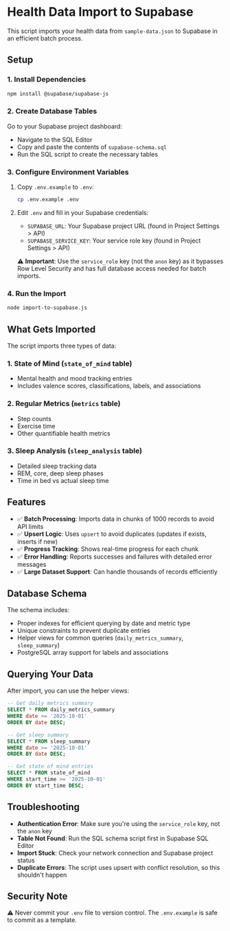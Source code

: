 # Health Data Import to Supabase

This script imports your health data from `sample-data.json` to Supabase in an efficient batch process.

## Setup

### 1. Install Dependencies

```bash
npm install @supabase/supabase-js
```

### 2. Create Database Tables

Go to your Supabase project dashboard:
- Navigate to the SQL Editor
- Copy and paste the contents of `supabase-schema.sql`
- Run the SQL script to create the necessary tables

### 3. Configure Environment Variables

1. Copy `.env.example` to `.env`:
   ```bash
   cp .env.example .env
   ```

2. Edit `.env` and fill in your Supabase credentials:
   - `SUPABASE_URL`: Your Supabase project URL (found in Project Settings > API)
   - `SUPABASE_SERVICE_KEY`: Your service role key (found in Project Settings > API)

   ⚠️ **Important**: Use the `service_role` key (not the `anon` key) as it bypasses Row Level Security and has full database access needed for batch imports.

### 4. Run the Import

```bash
node import-to-supabase.js
```

## What Gets Imported

The script imports three types of data:

### 1. State of Mind (`state_of_mind` table)
- Mental health and mood tracking entries
- Includes valence scores, classifications, labels, and associations

### 2. Regular Metrics (`metrics` table)
- Step counts
- Exercise time
- Other quantifiable health metrics

### 3. Sleep Analysis (`sleep_analysis` table)
- Detailed sleep tracking data
- REM, core, deep sleep phases
- Time in bed vs actual sleep time

## Features

- ✅ **Batch Processing**: Imports data in chunks of 1000 records to avoid API limits
- ✅ **Upsert Logic**: Uses `upsert` to avoid duplicates (updates if exists, inserts if new)
- ✅ **Progress Tracking**: Shows real-time progress for each chunk
- ✅ **Error Handling**: Reports successes and failures with detailed error messages
- ✅ **Large Dataset Support**: Can handle thousands of records efficiently

## Database Schema

The schema includes:
- Proper indexes for efficient querying by date and metric type
- Unique constraints to prevent duplicate entries
- Helper views for common queries (`daily_metrics_summary`, `sleep_summary`)
- PostgreSQL array support for labels and associations

## Querying Your Data

After import, you can use the helper views:

```sql
-- Get daily metrics summary
SELECT * FROM daily_metrics_summary
WHERE date >= '2025-10-01'
ORDER BY date DESC;

-- Get sleep summary
SELECT * FROM sleep_summary
WHERE date >= '2025-10-01'
ORDER BY date DESC;

-- Get state of mind entries
SELECT * FROM state_of_mind
WHERE start_time >= '2025-10-01'
ORDER BY start_time DESC;
```

## Troubleshooting

- **Authentication Error**: Make sure you're using the `service_role` key, not the `anon` key
- **Table Not Found**: Run the SQL schema script first in Supabase SQL Editor
- **Import Stuck**: Check your network connection and Supabase project status
- **Duplicate Errors**: The script uses upsert with conflict resolution, so this shouldn't happen

## Security Note

⚠️ Never commit your `.env` file to version control. The `.env.example` is safe to commit as a template.
